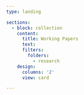 ```yaml
---
type: landing

sections:
  - block: collection
    content:
      title: Working Papers
      text: 
      filters:
        folders:
          - research  
    design:
      columns: '2'
      view: card    

---
```


